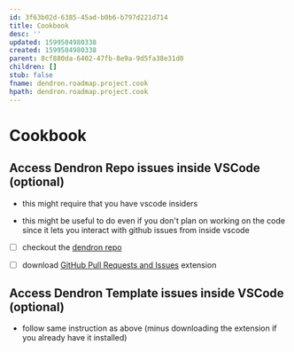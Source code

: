 ```yaml
---
id: 3f63b02d-6385-45ad-b0b6-b797d221d714
title: Cookbook
desc: ''
updated: 1599504980338
created: 1599504980338
parent: 8cf880da-6402-47fb-8e9a-9d5fa38e31d0
children: []
stub: false
fname: dendron.roadmap.project.cook
hpath: dendron.roadmap.project.cook
---
```

# Cookbook

## Access Dendron Repo issues inside VSCode (optional)

- this might require that you have vscode insiders

- this might be useful to do even if you don't plan on working on the code since it lets you interact with github issues from inside vscode

- [ ] checkout the [dendron repo](https://github.com/dendronhq/dendron)

- [ ] download [GitHub Pull Requests and Issues](https://marketplace.visualstudio.com/items?itemName=GitHub.vscode-pull-request-github) extension 

## Access Dendron Template issues inside VSCode (optional)

- follow same instruction as above (minus downloading the extension if you already have it installed)

